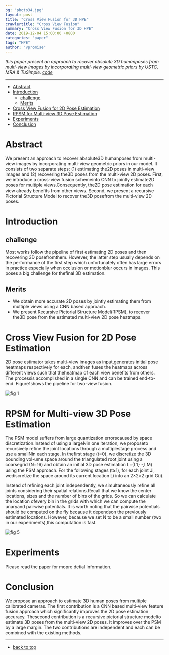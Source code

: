 ```yaml
---
bg: "photo34.jpg"
layout: post
title: "Cross View Fusion for 3D HPE"
crawlertitle: "Cross View Fusion"
summary: "Cross View Fusion for 3D HPE"
date: 2019-12-04 15:00:00 +0800
categories: "paper"
tags: "HPE"
author: "vpromise"
---
```


*this paper present an approach to recover absolute 3D humanposes from multi-view images by incorporating multi-view geometric  priors*
*by USTC, MRA & TuSimple. [code](https://github.com/microsoft/multiview-human-pose-estimation-pytorch)*

---

- [Abstract](#abstract)
- [Introduction](#introduction)
  - [challenge](#challenge)
  - [Merits](#merits)
- [Cross View Fusion for 2D Pose Estimation](#cross-view-fusion-for-2d-pose-estimation)
- [RPSM for Multi-view 3D Pose Estimation](#rpsm-for-multi-view-3d-pose-estimation)
- [Experiments](#experiments)
- [Conclusion](#conclusion)

# Abstract

We present an approach to recover absolute3D humanposes from multi-view images by incorporating multi-view geometric  priors  in  our  model.   It  consists  of  two  separate steps: (1) estimating the2D poses in multi-view images and (2) recovering the3D poses from the multi-view 2D poses.  First, we introduce a cross-view fusion schemeinto CNN to jointly estimate2D poses for multiple views.Consequently,  the2D  pose  estimation  for  each  view  already benefits from other views.  Second, we present a recursive Pictorial Structure Model to recover the3D posefrom  the  multi-view 2D  poses. 

# Introduction

## challenge
Most works follow the pipeline of first estimating 2D poses and then recovering 3D posefromthem. However, the latter step usually depends on the performance of the first step which unfortunately often has large errors in practice especially when occlusion or motionblur occurs in images. This poses a big challenge for thefinal 3D estimation.

## Merits
- We obtain more accurate 2D poses by jointly estimating them from multiple views using a CNN based approach.
- We present Recursive Pictorial Structure Model(RPSM), to recover the3D pose from the estimated multi-view 2D pose heatmaps.

# Cross View Fusion for 2D Pose Estimation
2D pose estimator takes multi-view images as input,generates initial pose heatmaps respectively for each, andthen fuses the heatmaps across different views such that theheatmap of each view benefits from others. The processis accomplished in a single CNN and can be trained end-to-end. Figure1shows the pipeline for two-view fusion.

![fig 1](https://i.loli.net/2019/12/14/5ZLFzYCaWNSlubR.png)

# RPSM for Multi-view 3D Pose Estimation
The PSM model suffers from large quantization errorscaused by space discretization.Instead of using a largeNin one iteration, we proposeto recursively refine the joint locations through a multiplestage process and use a smallNin each stage. In thefirst stage (t=0), we discretize the 3D bounding vol-ume space around the triangulated root joint using a coarsegrid (N=16) and obtain an initial 3D pose estimation L=(L1,···,LM) using the PSM approach. For the following stages (t≥1), for each joint Ji, wediscretize the space around its current location Li into an 2×2×2 grid G(i). 

Instead of refining each joint independently, we simultaneously refine all joints considering their spatial relations.Recall that we know the center locations, sizes and the number of bins of the grids. So we can calculate the location ofevery bin in the grids with which we can compute the unaryand pairwise potentials. It is worth noting that the pairwise potentials should be computed on the fly because it dependson the previously estimated locations. However, because we set N to be a small number (two in our experiments),this computation is fast.

![fig 5](https://i.loli.net/2019/12/14/dGSmVuE7YTxsHjg.png)

# Experiments
Please read the paper for mopre detial information.

# Conclusion
We propose an approach to estimate 3D human poses from multiple calibrated cameras. The first contribution is a CNN based multi-view feature fusion approach which significantly improves the 2D pose estimation accuracy. Thesecond contribution is a recursive pictorial structure modelto estimate 3D poses from the multi-view 2D poses. It improves over the PSM by a large margin. The two contributions are independent and each can be combined with the existing methods.

---

- [back to top](#abstract)